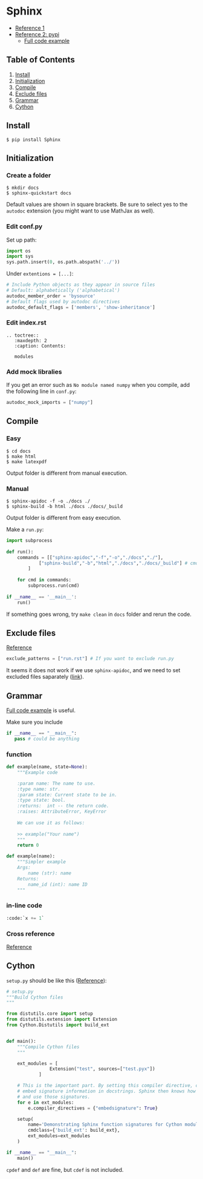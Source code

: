 # Sphinx
* [Reference 1](https://joppot.info/2018/03/30/4156)
* [Reference 2: pypi](https://pythonhosted.org/an_example_pypi_project/sphinx.html#code)
  * [Full code example](https://pythonhosted.org/an_example_pypi_project/sphinx.html#full-code-example)

## Table of Contents
1. [Install](#install)
2. [Initialization](#initialization)
3. [Compile](#compile)
4. [Exclude files](#exclude-files)
5. [Grammar](#grammar)
6. [Cython](#cython)

## Install
```terminal
$ pip install Sphinx
```

## Initialization

### Create a folder
```terminal
$ mkdir docs
$ sphinx-quickstart docs
```
Default values are shown in square brackets. Be sure to select yes to the `autodoc` extension (you might want to use MathJax as well).

### Edit conf.py

Set up path:
```py
import os
import sys
sys.path.insert(0, os.path.abspath('../'))
```

Under `extentions = [...]`:
```py
# Include Python objects as they appear in source files
# Default: alphabetically ('alphabetical')
autodoc_member_order = 'bysource'
# Default flags used by autodoc directives
autodoc_default_flags = ['members', 'show-inheritance']
```

### Edit index.rst
```
.. toctree::
   :maxdepth: 2
   :caption: Contents:

   modules
```

### Add mock libralies
If you get an error such as `No module named numpy` when you compile, add the following line in `conf.py`:
```py
autodoc_mock_imports = ["numpy"]
```

## Compile
### Easy
```terminal
$ cd docs
$ make html
$ make latexpdf
```
Output folder is different from manual execution.

### Manual
```terminal
$ sphinx-apidoc -f -o ./docs ./
$ sphinx-build -b html ./docs ./docs/_build
```
Output folder is different from easy execution.

Make a `run.py`:
```python
import subprocess
 
def run():
    commands = [["sphinx-apidoc","-f","-o","./docs","./"],
            ["sphinx-build","-b","html","./docs","./docs/_build"] # cmd_doc
        ]
 
    for cmd in commands:
        subprocess.run(cmd)
 
if __name__ == '__main__':
    run()
```

If something goes wrong, try `make clean` in `docs` folder and rerun the code.

## Exclude files
[Reference](http://www.sphinx-doc.org/en/master/usage/configuration.html#confval-exclude_patterns)
```py
exclude_patterns = ["run.rst"] # If you want to exclude run.py
```
It seems it does not work if we use `sphinx-apidoc`, and we need to set excluded files saparately ([link](https://stackoverflow.com/a/43868129/4357279)).

## Grammar
[Full code example](https://pythonhosted.org/an_example_pypi_project/sphinx.html#full-code-example) is useful.

Make sure you include
```py
if __name__ == "__main__":
   pass # could be anything
```

### function
```py
def example(name, state=None):
    """Example code

    :param name: The name to use.
    :type name: str.
    :param state: Current state to be in.
    :type state: bool.
    :returns:  int -- the return code.
    :raises: AttributeError, KeyError
    
    We can use it as follows:
    
    >> example("Your name")
    """
    return 0
```

```py
def example(name):
    """Simpler example
    Args:
        name (str): name
    Returns:
        name_id (int): name ID
    """
```

### in-line code
```py
:code:`x += 1`
```

### Cross reference
[Reference](http://www.sphinx-doc.org/ja/stable/domains.html#cross-referencing-python-objects)

## Cython
`setup.py` should be like this ([Reference](https://github.com/abingham/cython-sphinx-example)):

```py
# setup.py
"""Build Cython files
"""

from distutils.core import setup
from distutils.extension import Extension
from Cython.Distutils import build_ext


def main():
    """Compile Cython files
    """

    ext_modules = [
                Extension("test", sources=["test.pyx"])
            ]

    # This is the important part. By setting this compiler directive, cython will
    # embed signature information in docstrings. Sphinx then knows how to extract
    # and use those signatures.
    for e in ext_modules:
        e.compiler_directives = {"embedsignature": True}

    setup(
        name='Demonstrating Sphinx function signatures for Cython modules',
        cmdclass={'build_ext': build_ext},
        ext_modules=ext_modules
    )

if __name__ == "__main__":
    main()
```
`cpdef` and `def` are fine, but `cdef` is not included.
